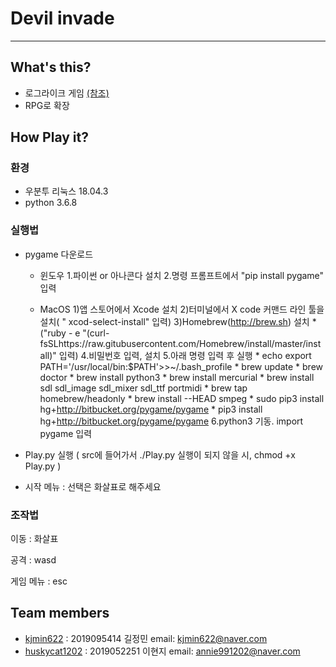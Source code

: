 
# Devil invade

***

## What's this?
* 로그라이크 게임 [(참조)](https://ko.wikipedia.org/wiki/%EB%A1%9C%EA%B7%B8%EB%A5%98_%EA%B2%8C%EC%9E%84)
* RPG로 확장

## How Play it?

### 환경
* 우분투 리눅스 18.04.3
* python 3.6.8

### 실행법
* pygame 다운로드 
  * 윈도우
     1.파이썬 or 아나콘다 설치
     2.명령 프롬프트에서 "pip install pygame" 입력
     
  * MacOS
     1)앱 스토어에서 Xcode 설치
     2)터미널에서 X code 커맨드 라인 툴을 설치( " xcod-select-install" 입력)
     3)Homebrew(http://brew.sh) 설치
         *("ruby - e "(curl-fsSLhttps://raw.gitubusercontent.com/Homebrew/install/master/install)" 입력)
     4.비밀번호 입력, 설치
     5.아래 명령 입력 후 실행
        * echo export PATH='/usr/local/bin:$PATH'>>~/.bash_profile
        * brew update
        * brew doctor
        * brew install python3
        * brew install mercurial
        * brew install sdl sdl_image sdl_mixer sdl_ttf portmidi
        * brew tap homebrew/headonly
        * brew install --HEAD smpeg
        * sudo pip3 install hg+http://bitbucket.org/pygame/pygame
        * pip3 install hg+http://bitbucket.org/pygame/pygame
     6.python3 기동. import pygame 입력
     
* Play.py 실행 ( src에 들어가서 ./Play.py  실행이 되지 않을 시, chmod +x Play.py )

* 시작 메뉴 : 선택은 화살표로 해주세요


### 조작법

  이동 : 화살표
  
  공격 : wasd
  
  게임 메뉴 : esc

## Team members
* [kjmin622](https://github.com/kjmin622) : 2019095414 길정민 email: kjmin622@naver.com
* [huskycat1202](https://github.com/huskycat1202) : 2019052251 이현지 email: annie991202@naver.com
